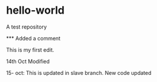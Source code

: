 # hello-world
A test repository

*** Added a comment

This is my first edit. 

14th Oct Modified

15- oct: This is updated in slave branch.
New code updated
